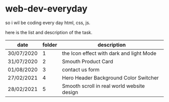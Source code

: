 # web-dev-everyday

so i wil be coding every day html, css, js.

here is the list and description of the task.

|date|folder|description|
|---|---|---|
|30/07/2020|1| the Icon effect with dark and light Mode|
|31/07/2020|2|Smouth Product Card|
|01/08/2020|3|contact us form|
|27/02/2021|4|Hero Header Background Color Switcher|
|28/02/2021|5|Smooth scroll in real world website design|



